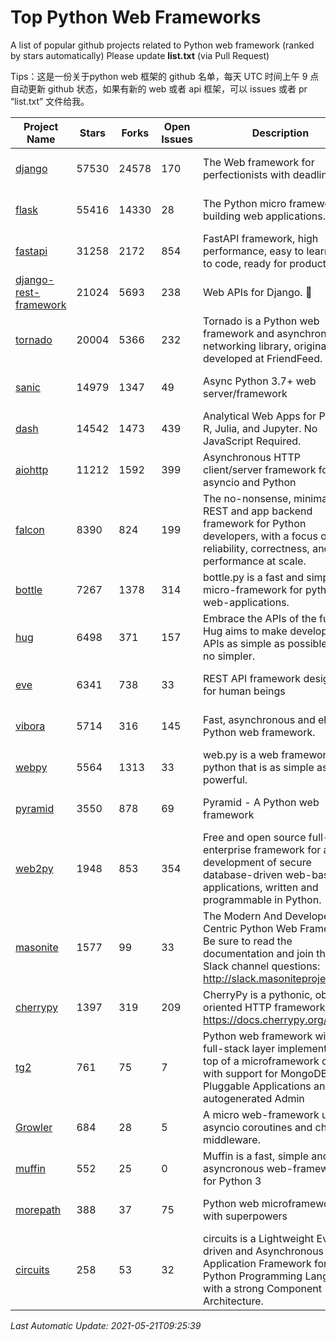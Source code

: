 # Top Python Web Frameworks
A list of popular github projects related to Python web framework (ranked by stars automatically)
Please update **list.txt** (via Pull Request)

Tips：这是一份关于python web 框架的 github 名单，每天 UTC 时间上午 9 点自动更新 github 状态，如果有新的 web 或者 api 框架，可以 issues 或者 pr “list.txt” 文件给我。

| Project Name | Stars | Forks | Open Issues | Description | Last Commit |
| ------------ | ----- | ----- | ----------- | ----------- | ----------- |
| [django](https://github.com/django/django) | 57530 | 24578 | 170 | The Web framework for perfectionists with deadlines. | 2021-05-20 18:24:51 |
| [flask](https://github.com/pallets/flask) | 55416 | 14330 | 28 | The Python micro framework for building web applications. | 2021-05-21 04:05:59 |
| [fastapi](https://github.com/tiangolo/fastapi) | 31258 | 2172 | 854 | FastAPI framework, high performance, easy to learn, fast to code, ready for production | 2021-05-16 18:28:24 |
| [django-rest-framework](https://github.com/encode/django-rest-framework) | 21024 | 5693 | 238 | Web APIs for Django. 🎸 | 2021-05-10 11:26:26 |
| [tornado](https://github.com/tornadoweb/tornado) | 20004 | 5366 | 232 | Tornado is a Python web framework and asynchronous networking library, originally developed at FriendFeed. | 2021-05-15 19:24:25 |
| [sanic](https://github.com/sanic-org/sanic) | 14979 | 1347 | 49 | Async Python 3.7+ web server/framework | Build fast. Run fast. | 2021-05-20 12:35:19 |
| [dash](https://github.com/plotly/dash) | 14542 | 1473 | 439 | Analytical Web Apps for Python, R, Julia, and Jupyter. No JavaScript Required. | 2021-05-18 15:51:16 |
| [aiohttp](https://github.com/aio-libs/aiohttp) | 11212 | 1592 | 399 | Asynchronous HTTP client/server framework for asyncio and Python | 2021-05-19 21:26:48 |
| [falcon](https://github.com/falconry/falcon) | 8390 | 824 | 199 | The no-nonsense, minimalist REST and app backend framework for Python developers, with a focus on reliability, correctness, and performance at scale. | 2021-05-11 12:29:49 |
| [bottle](https://github.com/bottlepy/bottle) | 7267 | 1378 | 314 | bottle.py is a fast and simple micro-framework for python web-applications. | 2021-01-01 15:17:44 |
| [hug](https://github.com/hugapi/hug) | 6498 | 371 | 157 | Embrace the APIs of the future. Hug aims to make developing APIs as simple as possible, but no simpler. | 2020-08-10 05:07:26 |
| [eve](https://github.com/pyeve/eve) | 6341 | 738 | 33 | REST API framework designed for human beings | 2021-03-14 16:47:07 |
| [vibora](https://github.com/vibora-io/vibora) | 5714 | 316 | 145 | Fast, asynchronous and elegant Python web framework. | 2019-02-11 10:54:12 |
| [webpy](https://github.com/webpy/webpy) | 5564 | 1313 | 33 | web.py is a web framework for python that is as simple as it is powerful.  | 2021-03-03 00:03:19 |
| [pyramid](https://github.com/Pylons/pyramid) | 3550 | 878 | 69 | Pyramid - A Python web framework | 2021-03-15 06:21:30 |
| [web2py](https://github.com/web2py/web2py) | 1948 | 853 | 354 | Free and open source full-stack enterprise framework for agile development of secure database-driven web-based applications, written and programmable in Python. | 2021-03-03 06:47:33 |
| [masonite](https://github.com/MasoniteFramework/masonite) | 1577 | 99 | 33 | The Modern And Developer Centric Python Web Framework. Be sure to read the documentation and join the Slack channel questions: http://slack.masoniteproject.com | 2021-04-16 01:55:01 |
| [cherrypy](https://github.com/cherrypy/cherrypy) | 1397 | 319 | 209 | CherryPy is a pythonic, object-oriented HTTP framework.      https://docs.cherrypy.org/ | 2021-05-03 12:47:58 |
| [tg2](https://github.com/TurboGears/tg2) | 761 | 75 | 7 | Python web framework with full-stack layer implemented on top of a microframework core with support for MongoDB, Pluggable Applications and autogenerated Admin | 2020-10-08 07:18:07 |
| [Growler](https://github.com/pyGrowler/Growler) | 684 | 28 | 5 | A micro web-framework using asyncio coroutines and chained middleware. | 2020-03-08 07:51:41 |
| [muffin](https://github.com/klen/muffin) | 552 | 25 | 0 | Muffin is a fast, simple and asyncronous web-framework for Python 3 | 2021-05-20 13:08:46 |
| [morepath](https://github.com/morepath/morepath) | 388 | 37 | 75 | Python web microframework with superpowers | 2021-04-18 14:33:02 |
| [circuits](https://github.com/circuits/circuits) | 258 | 53 | 32 | circuits is a Lightweight Event driven and Asynchronous Application Framework for the Python Programming Language with a strong Component Architecture. | 2020-12-16 08:37:47 |

*Last Automatic Update: 2021-05-21T09:25:39*